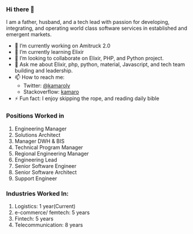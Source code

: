 ### Hi there 👋

I am a father, husband, and a tech lead with passion for developing, integrating, and operating world class software services in established and emergent markets.

- 🔭 I’m currently working on Amitruck 2.0
- 🌱 I’m currently learning Elixir
- 👯 I’m looking to collaborate on Elixir, PHP, and Python project.
- 💬 Ask me about Elixir, php, python, material, Javascript, and tech team building and leadership.
- 📫 How to reach me: 
  -  Twitter: [@kamaroly](https://twitter.com/kamaroly)
  -  Stackoverflow: [kamaro](https://stackoverflow.com/users/2858817/kamaro)
- ⚡ Fun fact: I enjoy skipping the rope, and reading daily bible

### Positions Worked in
1. Engineering Manager
2. Solutions Architect
3. Manager DWH & BIS
4. Technical Program Manager
5. Regional Engineering Manager
6. Engineering Lead
7. Senior Software Engineer
8. Senior Software Architect
9. Support Engineer

### Industries Worked In:
1. Logistics: 1 year(Current)
3. e-commerce/ femtech: 5 years
4. Fintech: 5 years
5. Telecommunication: 8 years
